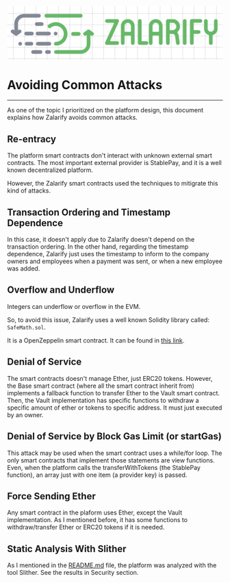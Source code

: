 ![diagram](./docs/images/horizontal_logo_name.png)

# Avoiding Common Attacks
---

As one of the topic I prioritized on the platform design, this document explains how Zalarify avoids common attacks.

## Re-entracy

The platform smart contracts don't interact with unknown external smart contracts. The most important external provider is StablePay, and it is a well known decentralized platform.

However, the Zalarify smart contracts used the techniques to mitigrate this kind of attacks.

## Transaction Ordering and Timestamp Dependence

In this case, it doesn't apply due to Zalarify doesn't depend on the transaction ordering. In the other hand, regarding the timestamp dependence, Zalarify just uses the timestamp to inform to the company owners and employees when a payment was sent, or when a new employee was added.

## Overflow and Underflow

Integers can underflow or overflow in the EVM.

So, to avoid this issue, Zalarify uses a well known Solidity library called: ```SafeMath.sol```.

It is a OpenZeppelin smart contract. It can be found in [this link](https://raw.githubusercontent.com/OpenZeppelin/openzeppelin-contracts/master/contracts/math/SafeMath.sol).

## Denial of Service

The smart contracts doesn't manage Ether, just ERC20 tokens. However, the Base smart contract (where all the smart contract inherit from) implements a fallback function to transfer Ether to the Vault smart contract. Then, the Vault implementation has specific functions to withdraw a specific amount of ether or tokens to specific address. It must just executed by an owner.

## Denial of Service by Block Gas Limit (or startGas)

This attack may be used when the smart contract uses a while/for loop. The only smart contracts that implement those statements are view functions. Even, when the platform calls the transferWithTokens (the StablePay function), an array just with one item (a provider key) is passed.

## Force Sending Ether

Any smart contract in the plaform uses Ether, except the Vault implementation. As I mentioned before, it has some functions to withdraw/transfer Ether or ERC20 tokens if it is needed.

## Static Analysis With Slither

As I mentioned in the [README.md](./README.md) file, the platform was analyzed with the tool Slither. See the results in Security section.
